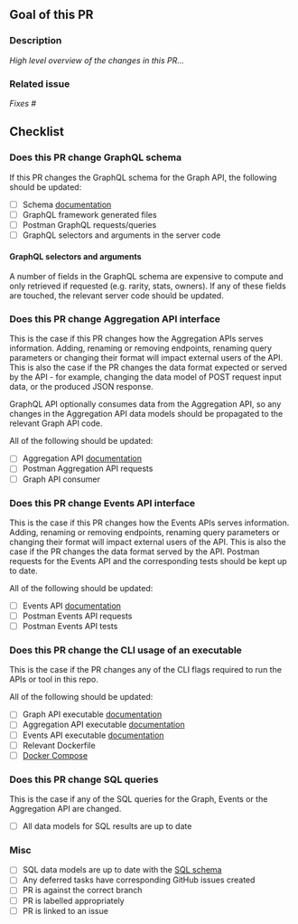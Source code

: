 ## Goal of this PR

### Description

_High level overview of the changes in this PR..._

### Related issue

_Fixes #_

## Checklist

### Does this PR change GraphQL schema

If this PR changes the GraphQL schema for the Graph API, the following should be updated:

- [ ] Schema [documentation](graph/schema/schema.md)
- [ ] GraphQL framework generated files
- [ ] Postman GraphQL requests/queries
- [ ] GraphQL selectors and arguments in the server code

#### GraphQL selectors and arguments

A number of fields in the GraphQL schema are expensive to compute and only retrieved if requested (e.g. rarity, stats, owners). If any of these fields are touched, the relevant server code should be updated.

### Does this PR change Aggregation API interface

This is the case if this PR changes how the Aggregation APIs serves information.
Adding, renaming or removing endpoints, renaming query parameters or changing their format will impact external users of the API.
This is also the case if the PR changes the data format expected or served by the API - for example,
changing the data model of POST request input data, or the produced JSON response.

GraphQL API optionally consumes data from the Aggregation API, so any changes in the Aggregation API data models should be propagated
to the relevant Graph API code.

All of the following should be updated:
- [ ] Aggregation API [documentation](aggregate/API.md)
- [ ] Postman Aggregation API requests
- [ ] Graph API consumer

### Does this PR change Events API interface

This is the case if this PR changes how the Events APIs serves information.
Adding, renaming or removing endpoints, renaming query parameters or changing their format will impact external users of the API.
This is also the case if the PR changes the data format served by the API.
Postman requests for the Events API and the corresponding tests should be kept up to date.

All of the following should be updated:
- [ ] Events API [documentation](events/API.md)
- [ ] Postman Events API requests
- [ ] Postman Events API tests

### Does this PR change the CLI usage of an executable

This is the case if the PR changes any of the CLI flags required to run the APIs or tool in this repo.

All of the following should be updated:
- [ ] Graph API executable [documentation](cmd/graph-api/README.md)
- [ ] Aggregation API executable [documentation](cmd/aggregation-api/README.md)
- [ ] Events API executable [documentation](cmd/events-api/README.md)
- [ ] Relevant Dockerfile
- [ ] [Docker Compose](docker-compose.yml)

### Does this PR change SQL queries

This is the case if any of the SQL queries for the Graph, Events or the Aggregation API are changed.

- [ ] All data models for SQL results are up to date

### Misc

- [ ] SQL data models are up to date with the [SQL schema](https://github.com/NFT-com/indexer/tree/master/sql)
- [ ] Any deferred tasks have corresponding GitHub issues created
- [ ] PR is against the correct branch
- [ ] PR is labelled appropriately
- [ ] PR is linked to an issue
